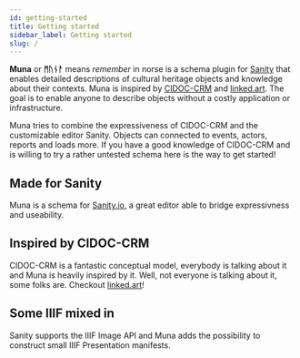 ```yaml
---
id: getting-started
title: Getting started
sidebar_label: Getting started
slug: /
---
```


**Muna** or **ᛗᚢᚾᚨ** means *remember* in norse is a schema plugin for [Sanity](https://sanity.io) that enables detailed descriptions of cultural heritage objects and knowledge about their contexts. Muna is inspired by [CIDOC-CRM](http://www.cidoc-crm.org/) and [linked.art](https://linked.art). The goal is to enable anyone to describe objects without a costly application or infrastructure.

Muna tries to combine the expressiveness of CIDOC-CRM and the customizable editor Sanity. Objects can connected to events, actors, reports and loads more. If you have a good knowledge of CIDOC-CRM and is willing to try a rather untested schema here is the way to get started!

## Made for Sanity
Muna is a schema for [Sanity.io](https://www.sanity.io/), a great editor able to bridge expressivness and useability.

## Inspired by CIDOC-CRM
CIDOC-CRM is a fantastic conceptual model, everybody is talking about it and Muna is heavily inspired by it. Well, not everyone is talking about it, some folks are. Checkout [linked.art](https://linked.art)!

## Some IIIF mixed in
Sanity supports the IIIF Image API and Muna adds the possibility to construct small IIIF Presentation manifests.
